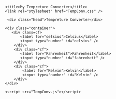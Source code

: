 
<!DOCTYPE html>
<html lang="en">
  <head>
    <meta charset="UTF-8" />
    <meta http-equiv="X-UA-Compatible" content="IE=edge" />
    <meta name="viewport" content="width=device-width, initial-scale=1.0" />
    <link rel="preconnect" href="https://fonts.googleapis.com">
<link rel="preconnect" href="https://fonts.gstatic.com" crossorigin>
<link href="https://fonts.googleapis.com/css2?family=Diplomata&display=swap" rel="stylesheet">

    <title>My Tempreture Converter</title>
    <link rel="stylesheet" href="TempConv.css" />
  </head>
  <body>

     <div class="head">Tempreture Converter</div>
    
    <div class="container">
       <div class=cf>
           <label for="celsius">Celsius</label>
           <input type="number" id="celsius" />
        </div>
        <div class="cf">
           <label for="Fahrenheit">Fahrenheit</label>
           <input type="number" id="fahrenheit" />
        </div>
        <div class="cf">
            <label for="Kelvin">Kelvin</label>
            <input type="number" id="Kelvin" />
        </div>
    </div>
    
    <script src="TempConv.js"></script>
  </body>
</html>







